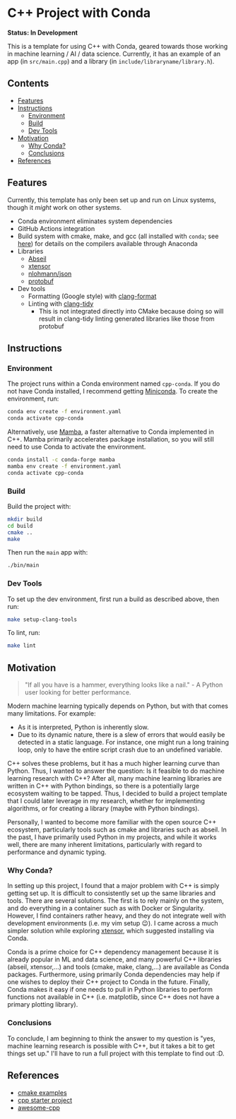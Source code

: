 # C++ Project with Conda

**Status: In Development**

This is a template for using C++ with Conda, geared towards those working in
machine learning / AI / data science. Currently, it has an example of an app (in
`src/main.cpp`) and a library (in `include/libraryname/library.h`).

## Contents

<!-- vim-markdown-toc GFM -->

* [Features](#features)
* [Instructions](#instructions)
  * [Environment](#environment)
  * [Build](#build)
  * [Dev Tools](#dev-tools)
* [Motivation](#motivation)
  * [Why Conda?](#why-conda)
  * [Conclusions](#conclusions)
* [References](#references)

<!-- vim-markdown-toc -->

## Features

Currently, this template has only been set up and run on Linux systems, though
it _might_ work on other systems.

- Conda environment eliminates system dependencies
- GitHub Actions integration
- Build system with cmake, make, and gcc (all installed with `conda`; see
  [here](https://docs.conda.io/projects/conda-build/en/latest/resources/compiler-tools.html))
  for details on the compilers available through Anaconda
- Libraries
  - [Abseil](https://abseil.io)
  - [xtensor](https://xtensor.readthedocs.io/en/latest/)
  - [nlohmann/json](https://github.com/nlohmann/json#serialization--deserialization)
  - [protobuf](https://github.com/protocolbuffers/protobuf)
- Dev tools
  - Formatting (Google style) with [clang-format](https://clang.llvm.org/docs/ClangFormat.html)
  - Linting with [clang-tidy](http://clang.llvm.org/extra/clang-tidy/)
    - This is not integrated directly into CMake because doing so will result in
      clang-tidy linting generated libraries like those from protobuf

## Instructions

### Environment

The project runs within a Conda environment named `cpp-conda`. If you do not
have Conda installed, I recommend getting
[Miniconda](https://docs.conda.io/en/latest/miniconda.html). To create the
environment, run:

```bash
conda env create -f environment.yaml
conda activate cpp-conda
```

Alternatively, use [Mamba](https://github.com/mamba-org/mamba), a faster
alternative to Conda implemented in C++. Mamba primarily accelerates package
installation, so you will still need to use Conda to activate the environment.

```bash
conda install -c conda-forge mamba
mamba env create -f environment.yaml
conda activate cpp-conda
```

### Build

Build the project with:

```bash
mkdir build
cd build
cmake ..
make
```

Then run the `main` app with:

```bash
./bin/main
```

### Dev Tools

To set up the dev environment, first run a build as described above, then run:

```bash
make setup-clang-tools
```

To lint, run:

```bash
make lint
```

## Motivation

> "If all you have is a hammer, everything looks like a nail." - A Python user
> looking for better performance.

Modern machine learning typically depends on Python, but with that comes many
limitations. For example:

- As it is interpreted, Python is inherently slow.
- Due to its dynamic nature, there is a slew of errors that would easily be
  detected in a static language. For instance, one might run a long training
  loop, only to have the entire script crash due to an undefined variable.

C++ solves these problems, but it has a much higher learning curve than Python.
Thus, I wanted to answer the question: Is it feasible to do machine learning
research with C++? After all, many machine learning libraries are written in C++
with Python bindings, so there is a potentially large ecosystem waiting to be
tapped. Thus, I decided to build a project template that I could later leverage
in my research, whether for implementing algorithms, or for creating a library
(maybe with Python bindings).

Personally, I wanted to become more familiar with the open source C++ ecosystem,
particularly tools such as cmake and libraries such as abseil. In the past, I
have primarily used Python in my projects, and while it works well, there are
many inherent limitations, particularly with regard to performance and dynamic
typing.

### Why Conda?

In setting up this project, I found that a major problem with C++ is simply
getting set up. It is difficult to consistently set up the same libraries and
tools. There are several solutions. The first is to rely mainly on the system,
and do everything in a container such as with Docker or Singularity. However, I
find containers rather heavy, and they do not integrate well with development
environments (i.e. my vim setup :wink:). I came across a much simpler solution
while exploring
[xtensor](https://xtensor.readthedocs.io/en/latest/installation.html), which
suggested installing via Conda.

Conda is a prime choice for C++ dependency management because it is already
popular in ML and data science, and many powerful C++ libraries (abseil,
xtensor,...) and tools (cmake, make, clang,...) are available as Conda packages.
Furthermore, using primarily Conda dependencies may help if one wishes to deploy
their C++ project to Conda in the future. Finally, Conda makes it easy if one
needs to pull in Python libraries to perform functions not available in C++
(i.e. matplotlib, since C++ does not have a primary plotting library).

### Conclusions

To conclude, I am beginning to think the answer to my question is "yes, machine
learning research is possible with C++, but it takes a bit to get things set
up." I'll have to run a full project with this template to find out :D.

## References

- [cmake examples](https://github.com/ttroy50/cmake-examples)
- [cpp starter project](https://github.com/lefticus/cpp_starter_project)
- [awesome-cpp](https://github.com/fffaraz/awesome-cpp#artificial-intelligence)
